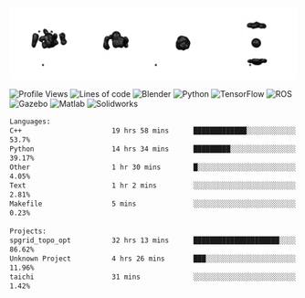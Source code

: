![cubes](https://github.com/imsenthur/imsenthur/blob/master/cubes.gif)

<!--START_SECTION:waka-->
![Profile Views](http://img.shields.io/badge/Profile%20views-11-blue)
![Lines of code](https://img.shields.io/badge/From%20%22Hello%2C%20World%21%22%2C%20I%27ve%20written-769222%20lines%20of%20code-blue)
![Blender](https://img.shields.io/badge/-Blender-orange)
![Python](https://img.shields.io/badge/-Python-blue)
![TensorFlow](https://img.shields.io/badge/-TensorFlow-ff8c00)
![ROS](https://img.shields.io/badge/-ROS-20b2aa)
![Gazebo](https://img.shields.io/badge/-Gazebo-lightgrey)
![Matlab](https://img.shields.io/badge/-Matlab-ffd700)
![Solidworks](https://img.shields.io/badge/-Solidworks-red)
```text
Languages: 
C++                      19 hrs 58 mins      █████████████░░░░░░░░░░░░   53.7% 
Python                   14 hrs 34 mins      █████████░░░░░░░░░░░░░░░░   39.17% 
Other                    1 hr 30 mins        █░░░░░░░░░░░░░░░░░░░░░░░░   4.05% 
Text                     1 hr 2 mins         ░░░░░░░░░░░░░░░░░░░░░░░░░   2.81% 
Makefile                 5 mins              ░░░░░░░░░░░░░░░░░░░░░░░░░   0.23%

Projects: 
spgrid_topo_opt          32 hrs 13 mins      █████████████████████░░░░   86.62% 
Unknown Project          4 hrs 26 mins       ███░░░░░░░░░░░░░░░░░░░░░░   11.96% 
taichi                   31 mins             ░░░░░░░░░░░░░░░░░░░░░░░░░   1.42%
```


<!--END_SECTION:waka-->
